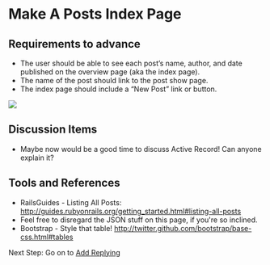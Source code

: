 # Make A Posts Index Page

## Requirements to advance
- The user should be able to see each post’s name, author, and date published on the overview page (aka the index page).
- The name of the post should link to the post show page.
- The index page should include a “New Post” link or button.

<img src="/images/advanced/post_index.png"></img>

## Discussion Items

- Maybe now would be a good time to discuss Active Record! Can anyone explain it?

## Tools and References
- RailsGuides - Listing All Posts: http://guides.rubyonrails.org/getting_started.html#listing-all-posts
- Feel free to disregard the JSON stuff on this page, if you're so inclined.
- Bootstrap - Style that table! http://twitter.github.com/bootstrap/base-css.html#tables

Next Step:
Go on to [Add Replying](add_replying)
